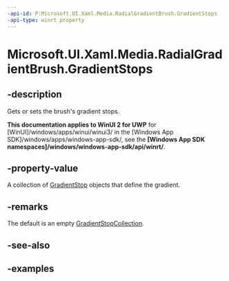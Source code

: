 ```yaml
---
-api-id: P:Microsoft.UI.Xaml.Media.RadialGradientBrush.GradientStops
-api-type: winrt property
---
```


# Microsoft.UI.Xaml.Media.RadialGradientBrush.GradientStops

<!--
public Windows.Foundation.Collections.IObservableVector<Windows.UI.Xaml.Media.GradientStop> GradientStops { get; }
-->


## -description
Gets or sets the brush's gradient stops.

**This documentation applies to WinUI 2 for UWP** for [WinUI]/windows/apps/winui/winui3/ in the [Windows App SDK]/windows/apps/windows-app-sdk/, see the **[Windows App SDK namespaces]/windows/windows-app-sdk/api/winrt/**.

## -property-value
A collection of [GradientStop](https://docs.microsoft.com/uwp/api/windows.ui.xaml.media.gradientstop) objects that define the gradient.

## -remarks
The default is an empty [GradientStopCollection](https://docs.microsoft.com/uwp/api/windows.ui.xaml.media.gradientstopcollection).

## -see-also

## -examples


